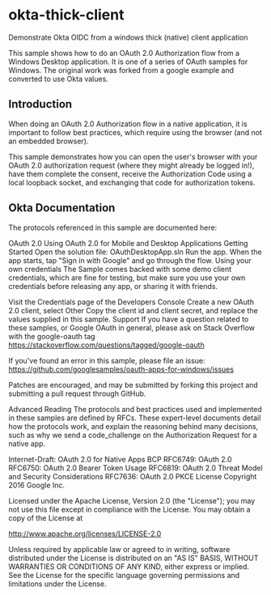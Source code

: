 # okta-thick-client
Demonstrate Okta OIDC from a windows thick (native) client application

This sample shows how to do an OAuth 2.0 Authorization flow from a Windows Desktop application. It is one of a series of OAuth samples for Windows. The original work was forked from a google example and converted to use Okta values.

## Introduction
When doing an OAuth 2.0 Authorization flow in a native application, it is important to follow best practices, which require using the browser (and not an embedded browser).

This sample demonstrates how you can open the user's browser with your OAuth 2.0 authorization request (where they might already be logged in!), have them complete the consent, receive the Authorization Code using a local loopback socket, and exchanging that code for authorization tokens.

## Okta Documentation
The protocols referenced in this sample are documented here:

OAuth 2.0
Using OAuth 2.0 for Mobile and Desktop Applications
Getting Started
Open the solution file: OAuthDesktopApp.sln
Run the app.
When the app starts, tap "Sign in with Google" and go through the flow.
Using your own credentials
The Sample comes backed with some demo client credentials, which are fine for testing, but make sure you use your own credentials before releasing any app, or sharing it with friends.

Visit the Credentials page of the Developers Console
Create a new OAuth 2.0 client, select Other
Copy the client id and client secret, and replace the values supplied in this sample.
Support
If you have a question related to these samples, or Google OAuth in general, please ask on Stack Overflow with the google-oauth tag https://stackoverflow.com/questions/tagged/google-oauth

If you've found an error in this sample, please file an issue: https://github.com/googlesamples/oauth-apps-for-windows/issues

Patches are encouraged, and may be submitted by forking this project and submitting a pull request through GitHub.

Advanced Reading
The protocols and best practices used and implemented in these samples are defined by RFCs. These expert-level documents detail how the protocols work, and explain the reasoning behind many decisions, such as why we send a code_challenge on the Authorization Request for a native app.

Internet-Draft: OAuth 2.0 for Native Apps BCP
RFC6749: OAuth 2.0
RFC6750: OAuth 2.0 Bearer Token Usage
RFC6819: OAuth 2.0 Threat Model and Security Considerations
RFC7636: OAuth 2.0 PKCE
License
Copyright 2016 Google Inc.

Licensed under the Apache License, Version 2.0 (the "License"); you may not use this file except in compliance with the License. You may obtain a copy of the License at

http://www.apache.org/licenses/LICENSE-2.0

Unless required by applicable law or agreed to in writing, software distributed under the License is distributed on an "AS IS" BASIS, WITHOUT WARRANTIES OR CONDITIONS OF ANY KIND, either express or implied. See the License for the specific language governing permissions and limitations under the License.
